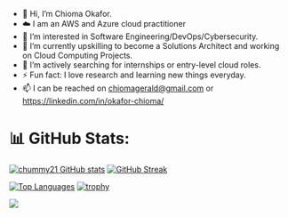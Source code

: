 - 👋 Hi, I’m Chioma Okafor. 
- ☁️ I am an AWS and Azure cloud practitioner
- 👀 I’m interested in Software Engineering/DevOps/Cybersecurity.
- 🌱 I’m currently upskilling to become a Solutions Architect and working on Cloud Computing Projects.
- 💞️ I’m actively searching for internships or entry-level cloud roles. 
- ⚡ Fun fact: I love research and learning new things everyday. 
- 📫 I can be reached on chiomagerald@gmail.com 
or
https://linkedin.com/in/okafor-chioma/

# 📊 GitHub Stats:
[![chummy21 GitHub stats](https://github-readme-stats.vercel.app/api?username=chummy21&show_icons=true&theme=radical)](https://github.com/chummy21/github-readme-stats)
[![GitHub Streak](https://github-readme-streak-stats.herokuapp.com?user=chummy21&theme=nightowl)](https://git.io/streak-stats)


[![Top Languages](https://github-readme-stats.vercel.app/api/top-langs/?username=chummy21&layout=compact&langs_count=6&title_color=ff69b4&text_color=ffffff&bg_color=000000)](https://github.com/chummy21/)
[![trophy](https://github-profile-trophy.vercel.app/?username=chummy21&theme=dracula&row=1&no-frame=true)](https://github.com/ryo-ma/github-profile-trophy)

![](https://komarev.com/ghpvc/?username=chummy21&color=blueviolet&style=plastic)
<!---
Chummy21/Chummy21 is a ✨ special ✨ repository because its `README.md` (this file) appears on your GitHub profile.
You can click the Preview link to take a look at your changes.
--->
